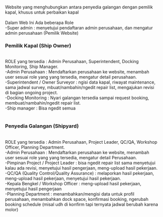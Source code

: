 Website yang menghubungkan antara penyedia galangan dengan pemilik kapal, khusus untuk perbaikan kapal<br>
<br>
Dalam Web Ini Ada beberapa Role <br>
-Super admin : menyetujui pendaftaran admin perusahaan, dan mengatur admin perusahaan (Pemilik Website)

### Pemilik Kapal (Ship Owner) ###
<br>
ROLE yang tersedia : Admin Perusahaan, Superintendent, Docking Monitoring, Ship Manager. <br>
-Admin Perusahaan : Mendaftarkan perusahaan ke website, menambah user sesuai role yang yang tersedia, mengatur detail perusahaan.<br>
-Superintendent / Owner Surveyor : ngisi data kapal, riwayat maintenance, sama jadwal survey, mbuat/nambahin/ngedit repair list, mengajukan revisi  di bagian ongoing project.<br>
-Docking Monitoring : Nyari galangan tersedia sampai request booking, membuat/nambahin/ngedit repair list.<br>
-Ship manager : Bisa ngedit semua<br><br>


### Penyedia Galangan (Shipyard) ###
<br>
ROLE yang tersedia : Admin Perusahaan, Project Leader, QC/QA, Workshop Officer, Planning Department.<br>
-Admin Perusahaan : Mendaftarkan perusahaan ke website, menambah user sesuai role yang yang tersedia, mengatur detail Perusahaan.<br>
-Pimpinan Project / Project Leader : bisa ngedit repair list sama menyetujui kalau ada revisi, menyetujui hasil pengerjaan, meng-upload hasil pekerjaan.<br>
-QC/QA (Quality Control/Quality Assurance) : melaporkan hasil pekerjaan, meng-upload hasil pekerjaan, menyetujui hasil pekerjaan.<br>
-Kepala Bengkel / Workshop Officer : meng-upload hasil pekerjaan, menyetujui hasil pengerjaan<br>
-Planning Department : menambahkan/mengisi data untuk profil perusahaan, menambahkan dock space, konfirmasi booking, ngerubah booking schedule (misal udh di konfirm tapi ternyata jadwal berubah karena molor)<br>
